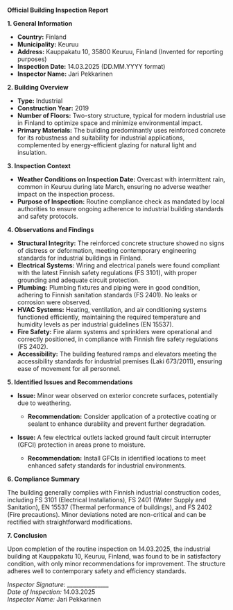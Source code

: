 **Official Building Inspection Report**

**1. General Information**

- **Country:** Finland
- **Municipality:** Keuruu
- **Address:** Kauppakatu 10, 35800 Keuruu, Finland (Invented for reporting purposes)
- **Inspection Date:** 14.03.2025 (DD.MM.YYYY format)
- **Inspector Name:** Jari Pekkarinen

**2. Building Overview**

- **Type:** Industrial
- **Construction Year:** 2019
- **Number of Floors:** Two-story structure, typical for modern industrial use in Finland to optimize space and minimize environmental impact.
- **Primary Materials:** The building predominantly uses reinforced concrete for its robustness and suitability for industrial applications, complemented by energy-efficient glazing for natural light and insulation.

**3. Inspection Context**

- **Weather Conditions on Inspection Date:** Overcast with intermittent rain, common in Keuruu during late March, ensuring no adverse weather impact on the inspection process.
- **Purpose of Inspection:** Routine compliance check as mandated by local authorities to ensure ongoing adherence to industrial building standards and safety protocols.

**4. Observations and Findings**

- **Structural Integrity:** The reinforced concrete structure showed no signs of distress or deformation, meeting contemporary engineering standards for industrial buildings in Finland.
- **Electrical Systems:** Wiring and electrical panels were found compliant with the latest Finnish safety regulations (FS 3101), with proper grounding and adequate circuit protection.
- **Plumbing:** Plumbing fixtures and piping were in good condition, adhering to Finnish sanitation standards (FS 2401). No leaks or corrosion were observed.
- **HVAC Systems:** Heating, ventilation, and air conditioning systems functioned efficiently, maintaining the required temperature and humidity levels as per industrial guidelines (EN 15537).
- **Fire Safety:** Fire alarm systems and sprinklers were operational and correctly positioned, in compliance with Finnish fire safety regulations (FS 2402).
- **Accessibility:** The building featured ramps and elevators meeting the accessibility standards for industrial premises (Laki 673/2011), ensuring ease of movement for all personnel.

**5. Identified Issues and Recommendations**

- **Issue:** Minor wear observed on exterior concrete surfaces, potentially due to weathering.
  - **Recommendation:** Consider application of a protective coating or sealant to enhance durability and prevent further degradation.
  
- **Issue:** A few electrical outlets lacked ground fault circuit interrupter (GFCI) protection in areas prone to moisture.
  - **Recommendation:** Install GFCIs in identified locations to meet enhanced safety standards for industrial environments.

**6. Compliance Summary**

The building generally complies with Finnish industrial construction codes, including FS 3101 (Electrical Installations), FS 2401 (Water Supply and Sanitation), EN 15537 (Thermal performance of buildings), and FS 2402 (Fire precautions). Minor deviations noted are non-critical and can be rectified with straightforward modifications.

**7. Conclusion**

Upon completion of the routine inspection on 14.03.2025, the industrial building at Kauppakatu 10, Keuruu, Finland, was found to be in satisfactory condition, with only minor recommendations for improvement. The structure adheres well to contemporary safety and efficiency standards.

_Inspector Signature:_ _______________  
_Date of Inspection:_ 14.03.2025  
_Inspector Name:_ Jari Pekkarinen